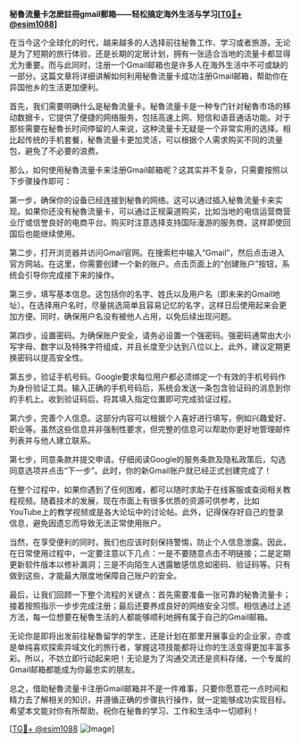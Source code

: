 **秘魯流量卡怎麽註冊gmail郵箱——轻松搞定海外生活与学习[[TG💪+ @esim1088](https://t.me/s/esim1088)]**

在当今这个全球化的时代，越来越多的人选择前往秘魯工作、学习或者旅游。无论是为了短期的旅行体验，还是长期的定居计划，拥有一张适合当地的流量卡都显得尤为重要。而与此同时，注册一个Gmail邮箱也是许多人在海外生活中不可或缺的一部分。这篇文章将详细讲解如何利用秘魯流量卡成功注册Gmail邮箱，帮助你在异国他乡的生活更加便利。

首先，我们需要明确什么是秘魯流量卡。秘魯流量卡是一种专门针对秘魯市场的移动数据卡，它提供了便捷的网络服务，包括高速上网、短信和语音通话功能。对于那些需要在秘魯长时间停留的人来说，这种流量卡无疑是一个非常实用的选择。相比起传统的手机套餐，秘魯流量卡更加灵活，可以根据个人需求购买不同的流量包，避免了不必要的浪费。

那么，如何使用秘魯流量卡来注册Gmail邮箱呢？这其实并不复杂，只需要按照以下步骤操作即可：

第一步，确保你的设备已经连接到秘魯的网络。这可以通过插入秘魯流量卡来实现。如果你还没有秘魯流量卡，可以通过正规渠道购买，比如当地的电信运营商营业厅或信誉良好的电商平台。购买时注意选择支持国际漫游的服务商，这样即使回国后也能继续使用。

第二步，打开浏览器并访问Gmail官网。在搜索栏中输入“Gmail”，然后点击进入官方网站。在这里，你需要创建一个新的账户。点击页面上的“创建账户”按钮，系统会引导你完成接下来的操作。

第三步，填写基本信息。这包括你的名字、姓氏以及用户名（即未来的Gmail地址）。在选择用户名时，尽量挑选简单且容易记忆的名字，这样日后使用起来会更加方便。同时，确保用户名没有被他人占用，以免后续出现问题。

第四步，设置密码。为确保账户安全，请务必设置一个强密码。强密码通常由大小写字母、数字以及特殊字符组成，并且长度至少达到八位以上。此外，建议定期更换密码以提高安全性。

第五步，验证手机号码。Google要求每位用户都必须绑定一个有效的手机号码作为身份验证工具。输入正确的手机号码后，系统会发送一条包含验证码的消息到你的手机上。收到验证码后，将其填入指定位置即可完成验证过程。

第六步，完善个人信息。这部分内容可以根据个人喜好进行填写，例如兴趣爱好、职业等。虽然这些信息并非强制性要求，但完整的信息可以帮助你更好地管理邮件列表并与他人建立联系。

第七步，同意条款并提交申请。仔细阅读Google的服务条款及隐私政策后，勾选同意选项并点击“下一步”。此时，你的新Gmail账户就已经正式创建完成了！

在整个过程中，如果你遇到了任何困难，都可以随时求助于在线客服或查阅相关教程视频。随着技术的发展，现在市面上有很多优质的资源可供参考，比如YouTube上的教学视频或是各大论坛中的讨论帖。此外，记得保存好自己的登录信息，避免因遗忘而导致无法正常使用账户。

当然，在享受便利的同时，我们也应该时刻保持警惕，防止个人信息泄露。因此，在日常使用过程中，一定要注意以下几点：一是不要随意点击不明链接；二是定期更新软件版本以修补漏洞；三是不向陌生人透露敏感信息如密码、验证码等。只有做到这些，才能最大限度地保障自己账户的安全。

最后，让我们回顾一下整个流程的关键点：首先需要准备一张可靠的秘魯流量卡；接着按照指示一步步完成注册；最后还要养成良好的网络安全习惯。相信通过上述方法，每一位想要在秘魯生活的人都能够顺利地拥有属于自己的Gmail邮箱。

无论你是即将出发前往秘魯留学的学生，还是计划在那里开展事业的企业家，亦或是单纯喜欢探索异域文化的旅行者，掌握这项技能都将让你的生活变得更加丰富多彩。所以，不妨立即行动起来吧！无论是为了沟通交流还是资料存储，一个专属的Gmail邮箱都能成为你最忠实的朋友。

总之，借助秘魯流量卡注册Gmail邮箱并不是一件难事，只要你愿意花一点时间和精力去了解相关的知识，并遵循正确的步骤执行操作，就一定能够成功实现目标。希望本文能对你有所帮助，祝你在秘魯的学习、工作和生活中一切顺利！

[[TG💪+ @esim1088](https://t.me/s/esim1088) ![Image](https://i.postimg.cc/4NQfJmqS/Snipaste-2025-05-13-00-14-12.png)]